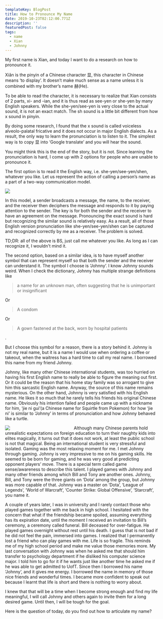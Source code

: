 ```yaml
---
templateKey: BlogPost
title: How to Pronounce My Name
date: 2019-10-23T02:12:00.771Z
description: ''
featuredPost: false
tags:
  - name
  - Xian
  - Johnny
---
```

My first name is Xian,  and today I want to do a research on how to pronounce it.

Xiǎn is the pinyin of a Chinese character 显, this character in Chinese means ‘to display’.
It doesn’t make much sense as a name unless it is combined with my brother’s name 赫(He).

To be able to read the character, it is necessary to realize that Xian consists of 2 parts, xi- and -ian, and it is thus read as see-yen or she-yen by many English speakers. While the she-yen/see-yen is very close to the actual sound, it is not an exact match. The sh sound is a little bit different from how x sound in pinyin. 

By doing some research, I found that the x sound is called voiceless alveolo-palatal fricative and it does not occur in major English dialects. As a result, the only way to learn the pronunciation is to listen to it. The simplest way is to copy 显 into ‘Google translate’ and you will hear the sound.

You might think this is the end of the story, but it is not. Since learning the pronunciation is hard, I come up with 2 options for people who are unable to pronounce it.

The first option is to read it the English way, i.e. she-yen/see-yen/shen, whatever you like. Let us represent the action of calling a person’s name as a part of a two-way communication model. 

![](/img/how-to-pronounce-my-name-image0.png)

In this model, a sender broadcasts a message, the name, to the receiver, and the receiver then deciphers the message and responds to it by paying attention to the sender. The key is for both the sender and the receiver to have an agreement on the message. Pronouncing the exact sound is hard but recognizing the similar sound is relatively easy. As a result, all of those English version pronunciation like she-yen/see-yen/shen can be captured and recognized correctly by me as a receiver. The problem is solved. 

TD;DR: all of the above is BS, just call me whatever you like. As long as I can recognize it, I wouldn't mind it.

The second option, based on a similar idea, is to have myself another symbol that can represent myself so that both the sender and the receiver can understand it. The symbol I choose is ‘Johnny’.
I know Johnny sounds weird. When I check the dictionary, Johnny has multiple strange definitions like 

> a name for an unknown man, often suggesting that he is unimportant or insignificant 

Or

> A condom

Or

> A gown fastened at the back, worn by hospital patients

.

But I choose this symbol for a reason, there is a story behind it. 
Johnny is not my real name, but it is a name I would use when ordering a coffee or takeout, when the waitress has a hard time to call my real name. I borrowed this name from my friend Johnny. 

Johnny, like many other Chinese international students, was too hurried on having his first English name to really be able to figure the meaning out first. Or it could be the reason that his home stay family was so arrogant to give him this sarcastic English name. Anyway, the source of this name remains mysterious. On the other hand, Johnny is very satisfied with his English name. He likes it so much that he rarely tells his friends his original Chinese name. Obviously his intention failed and people came up with a nickname for him, ‘jie ni gui’(a Chinese name for Squirtle from Pokemon) for how ‘jie ni’ is similar to ‘Johnny’ in terms of pronunciation and how Johnny behaved like a turtle. 

<div class='figureImage' style="width:15em;float: left;margin-right:1.2em;" > <img src="/img/highschool.jpg"/> </div>

Although many Chinese parents hold unrealistic expectations on foreign education to turn their naughty kids into elites magically, it turns out that it does not work, at least the public school is not that magical. Being an international student is very stressful and isolated. Gaming was the most relaxing moment for me. I met Johnny through gaming. Johnny is very impressive to me on his gaming skills. He seemed to be born for gaming, and he was very good at predicting opponent players’ move. There is a special term called game sense/awareness to describe this talent. 
I played games with Johnny and many other friends among which Bill and Tony are another ones. Johnny, Bill, and Tony were the three giants on ‘Dota’ among the group, but Johnny was more capable of that. Johnny was a master on ‘Dota’, ‘League of Legends’, ‘World of Warcraft’, ‘Counter Strike: Global Offensive’, ‘Starcraft’, you name it. 

A couple of years later, I was in university and I rarely contact those who played games together with me back in high school. I hesitated with the concern that what if the friendship became spoiled, assuming everything has its expiration date, until the moment I received an invitation to Bill’s ceremony, a ceremony called funeral. Bill deceased for over-fatigue. He played games overnight without rest until his death. I guess that is not bad if he did not feel the pain, immersed into games. I realized that I permanently lost a friend who can play games with me. Life is so fragile. This reminds me of my high school period and make me value those memories more. My last conversation with Johnny was when he asked me that should him transfer to psychology department if he disliked his computer science major. I told him to go for it if he wants just like another time he asked me if he was able to get admitted to UofT. Since then I borrowed his name ‘Johnny’, and it gives me energy. I borrowed the name in memory of those nice friends and wonderful times. I became more confident to speak out because I learnt that life is short and there is nothing to worry about. 

I knew that that will be a time when I become strong enough and find my life meaningful, I will call Johnny and others again to invite them for a long desired game. Until then, I will be tough for the goal. 

Here is the question of today, do you find out how to articulate my name?
